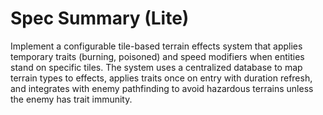 # Spec Summary (Lite)

Implement a configurable tile-based terrain effects system that applies temporary traits (burning, poisoned) and speed modifiers when entities stand on specific tiles. The system uses a centralized database to map terrain types to effects, applies traits once on entry with duration refresh, and integrates with enemy pathfinding to avoid hazardous terrains unless the enemy has trait immunity.
